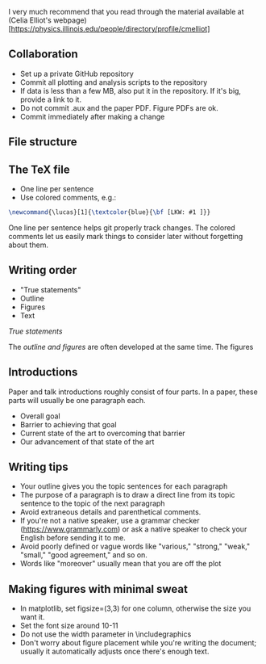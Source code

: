 I very much recommend that you read through the material available at (Celia Elliot's webpage)[https://physics.illinois.edu/people/directory/profile/cmelliot]

## Collaboration
 * Set up a private GitHub repository
 * Commit all plotting and analysis scripts to the repository 
 * If data is less than a few MB, also put it in the repository. If it's big, provide a link to it.
 * Do not commit .aux and the paper PDF. Figure PDFs are ok.
 * Commit immediately after making a change

## File structure
  

## The TeX file
 * One line per sentence
 * Use colored comments, e.g.: 
 ```latex 
 \newcommand{\lucas}[1]{\textcolor{blue}{\bf [LKW: #1 ]}} 
 ```
One line per sentence helps git properly track changes. The colored comments let us easily mark things to consider later without forgetting about them. 
 
## Writing order
 * "True statements"
 * Outline
 * Figures
 * Text

*True statements* 

The *outline and figures* are often developed at the same time. The figures 

## Introductions 
Paper and talk introductions roughly consist of four parts. In a paper, these parts will usually be one paragraph each. 
 * Overall goal 
 * Barrier to achieving that goal
 * Current state of the art to overcoming that barrier
 * Our advancement of that state of the art
 
## Writing tips
 * Your outline gives you the topic sentences for each paragraph
 * The purpose of a paragraph is to draw a direct line from its topic sentence to the topic of the next paragraph
 * Avoid extraneous details and parenthetical comments. 
 * If you're not a native speaker, use a grammar checker (https://www.grammarly.com) or ask a native speaker to check your English before sending it to me.
 * Avoid poorly defined or vague words like "various," "strong," "weak," "small," "good agreement," and so on.
 * Words like "moreover" usually mean that you are off the plot

## Making figures with minimal sweat
 * In matplotlib, set figsize=(3,3) for one column, otherwise the size you want it.
 * Set the font size around 10-11
 * Do not use the width parameter in \includegraphics
 * Don't worry about figure placement while you're writing the document; usually it automatically adjusts once there's enough text.
